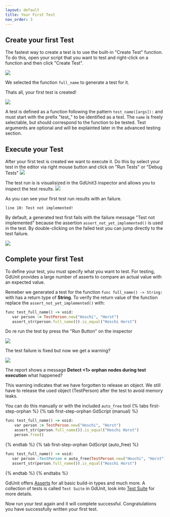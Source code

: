 ```yaml
---
layout: default
title: Your First Test
nav_order: 3
---
```


## Create your first Test

The fastest way to create a test is to use the built-in "Create Test" function.
To do this, open your script that you want to test and right-click on a function and then click "Create Test".

![](/gdUnit3/assets/images/first-steps/context-menu.png)

We selected the function `full_name` to generate a test for it.

Thats all, your first test is created!

![](/gdUnit3/assets/images/first-steps/generated-test-suite.png)


A test is defined as a function following the pattern `test_name([args]):` and must start with the prefix "test_" to be identified as a test.
The `name` is freely selectable, but should correspond to the function to be tested. 
Test arguments are optional and will be explainted later in the advanced testing section.

## Execute your Test

After your first test is created we want to execute it. Do this by select your test in the editor via right mouse button and click on "Run Tests" or "Debug Tests"
![](/gdUnit3/assets/images/first-steps/run-selected-test-case.png)


The test run is is visualisized in the GdUnit3 inspector and allows you to inspect the test results.
![](/gdUnit3/assets/images/first-steps/first-test-run-result.png)

As you can see your first test run results with an failure. 
```
line 10: Test not implemented!
```
By default, a generated test first fails with the failure message "Test not implemented" because the assertion `assert_not_yet_implemented()` is used in the test.
By double-clicking on the failed test you can jump directly to the test failure.

![](/gdUnit3/assets/images/first-steps/jump-to-failure.png)




## Complete your first Test
To define your test, you must specify what you want to test. For testing, GdUnit provides a large number of asserts to compare an actual value with an expected value.

Remeber we generated a test for the function `func full_name() -> String:` with has a return type of **String**.
To verify the return value of the function replace the `assert_not_yet_implemented()` with:
```ruby
func test_full_name() -> void:
   var person := TestPerson.new("Hoschi", "Horst")
   assert_str(person.full_name()).is_equal("Hoschi Horst")

```
Do re run the test by press the "Run Button" on the inspector

![](/gdUnit3/assets/images/first-steps/rerun-test.png)

The test failure is fixed but now we get a warning?

![](/gdUnit3/assets/images/first-steps/rerun-test-result.png)

The report shows a message **Detect <1> orphan nodes during test execution** what happened?

This warning indicates that we have forgotten to release an object. We still have to release the used object (TestPerson) after the test to avoid memory leaks. 

You can do this manually or with the included `auto_free` tool
{% tabs first-step-orphan %}
{% tab first-step-orphan GdScript (manual) %}
```ruby
func test_full_name() -> void:
	var person := TestPerson.new("Hoschi", "Horst")
	assert_str(person.full_name()).is_equal("Hoschi Horst")
	person.free()
```
{% endtab %}
{% tab first-step-orphan GdScript (auto_free) %}
```ruby
func test_full_name() -> void:
   var person :TestPerson = auto_free(TestPerson.new("Hoschi", "Horst"))
   assert_str(person.full_name()).is_equal("Hoschi Horst")
```
{% endtab %}
{% endtabs %}


GdUnit offers [Asserts](/gdUnit3/asserts/index/) for all basic build-in types and much more. 
A collection of tests is called `Test Suite` in GdUnit, look into [Test Suite](/gdUnit3/faq/testSuite) for more details.

Now run your test again and it will complete successful. 
Congratulations you have successfully written your first test.


